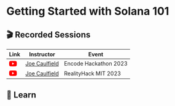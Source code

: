 # Getting Started with Solana 101

## 🎬 Recorded Sessions
| Link | Instructor | Event |
| ---- | ---------- | ----- |
| [<img src="../../.docs/youtube-icon.png" alt="youtube" width="20" align="center"/>](https://github.com/solana-developers) | [Joe Caulfield](https://twitter.com/realbuffalojoe) | Encode Hackathon 2023 |
| [<img src="../../.docs/youtube-icon.png" alt="youtube" width="20" align="center"/>](https://github.com/solana-developers) | [Joe Caulfield](https://twitter.com/realbuffalojoe) | RealityHack MIT 2023 |

## 📗 Learn